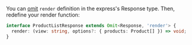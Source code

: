 You can [omit][1] `render` definition in the express's Response type. Then, redefine your render function:

```ts
interface ProductListResponse extends Omit<Response, 'render'> {
  render: (view: string, options?: { products: Product[] }) => void;
}
```


  [1]: https://www.typescriptlang.org/docs/handbook/utility-types.html#omittype-keys
